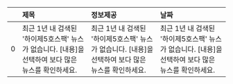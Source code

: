 |    | 제목                                                                                                | 정보제공                                                                                            | 날짜                                                                                                |
|---:|:----------------------------------------------------------------------------------------------------|:----------------------------------------------------------------------------------------------------|:----------------------------------------------------------------------------------------------------|
|  0 | 최근 1년 내 검색된 '하이제5호스팩' 뉴스가 없습니다.  [내용]을 선택하여 보다 많은 뉴스를 확인하세요. | 최근 1년 내 검색된 '하이제5호스팩' 뉴스가 없습니다.  [내용]을 선택하여 보다 많은 뉴스를 확인하세요. | 최근 1년 내 검색된 '하이제5호스팩' 뉴스가 없습니다.  [내용]을 선택하여 보다 많은 뉴스를 확인하세요. |